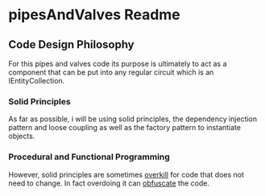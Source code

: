 # pipesAndValves Readme

## Code Design Philosophy

For this pipes and valves code
its purpose is ultimately
to act as a component that can be put into any 
regular circuit which is an IEntityCollection.

### Solid Principles

As far as possible, i will be using solid principles,
the dependency injection pattern and loose coupling
as well as the factory pattern to instantiate 
objects.

### Procedural and Functional Programming

However, solid principles are sometimes 
[overkill](https://youtu.be/IRTfhkiAqPw)
for code that does not need to change. In fact
overdoing it can 
[obfuscate](https://youtu.be/QM1iUe6IofM) the code.















